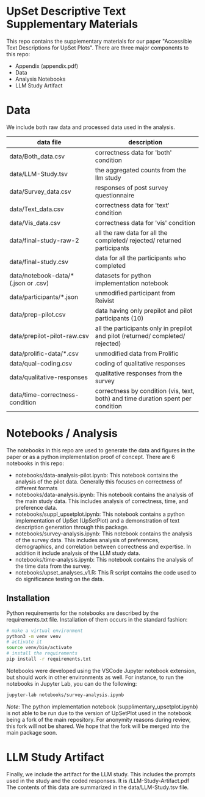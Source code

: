 # UpSet Descriptive Text Supplementary Materials

This repo contains the supplementary materials for our paper "Accessible Text Descriptions for UpSet Plots".
There are three major components to this repo:

- Appendix (appendix.pdf)
- Data
- Analysis Notebooks
- LLM Study Artifact

# Data

We include both raw data and processed data used in the analysis.

| data file                            | description                                                                      |
| ------------------------------------ | -------------------------------------------------------------------------------- |
| data/Both_data.csv                   | correctness data for 'both' condition                                            |
| data/LLM-Study.tsv                   | the aggregated counts from the llm study                                         |
| data/Survey_data.csv                 | responses of post survey questionnaire                                           |
| data/Text_data.csv                   | correctness data for 'text' condition                                            |
| data/Vis_data.csv                    | correctness data for 'vis' condition                                             |
| data/final-study-raw-2               | all the raw data for all the completed/ rejected/ returned participants          |
| data/final-study.csv                 | data for all the participants who completed                                      |
| data/notebook-data/\*(.json or .csv) | datasets for python implementation notebook                                      |
| data/participants/\*.json            | unmodified participant from Reivist                                              |
| data/prep-pilot.csv                  | data having only prepilot and pilot participants (10)                            |
| data/prepilot-pilot-raw.csv          | all the participants only in prepilot and pilot (returned/ completed/ rejected)  |
| data/prolific-data/\*.csv            | unmodified data from Prolific                                                    |
| data/qual-coding.csv                 | coding of qualitative responses                                                  |
| data/qualitative-responses           | qualitative responses from the survey                                            |
| data/time-correctness-condition      | correctness by condition (vis, text, both) and time duration spent per condition |

# Notebooks / Analysis

The notebooks in this repo are used to generate the data and figures in the paper or as a python implementation proof of concept.
There are 6 notebooks in this repo:

- notebooks/data-analysis-pilot.ipynb: This notebook contains the analysis of the pilot data. Generally this focuses on correctness of different formats
- notebooks/data-analysis.ipynb: This notebook contains the analysis of the main study data. This includes analysis of correctness, time, and preference data.
- notebooks/suppl_upsetplot.ipynb: This notebook contains a python implementation of UpSet (UpSetPlot) and a demonstration of text description generation through this package.
- notebooks/survey-analysis.ipynb: This notebook contains the analysis of the survey data. This includes analysis of preferences, demographics, and correlation between correctness and expertise. In addition it include analysis of the LLM study data.
- notebooks/time-analysis.ipynb: This notebook contains the analysis of the time data from the survey.
- notebooks/upset_analyses_v1.R: This R script contains the code used to do significance testing on the data.

## Installation

Python requirements for the notebooks are described by the requirements.txt file. Installation of them occurs in the standard fashion:

```sh
# make a virtual environment
python3 -m venv venv
# activate it
source venv/bin/activate
# install the requirements
pip install -r requirements.txt
```

Notebooks were developed using the VSCode Jupyter notebook extension, but should work in other environments as well. For instance, to run the notebooks in Jupyter Lab, you can do the following:

```sh
jupyter-lab notebooks/survey-analysis.ipynb
```

_Note_: The python implementation notebook (supplimentary_upsetplot.ipynb) is not able to be run due to the version of UpSetPlot used in the notebook being a fork of the main repository. For anonymity reasons during review, this fork will not be shared. We hope that the fork will be merged into the main package soon.

# LLM Study Artifact

Finally, we include the artifact for the LLM study. This includes the prompts used in the study and the coded responses. It is /LLM-Study-Artifact.pdf The contents of this data are summarized in the data/LLM-Study.tsv file.
